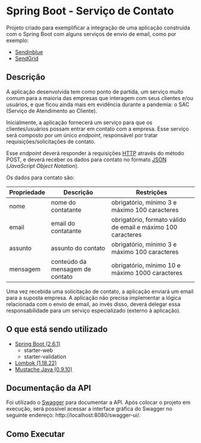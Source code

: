 # Spring Boot - Serviço de Contato

Projeto criado para exemplificar a integração de uma aplicação construída com o Spring Boot com alguns serviços de envio
de email, como por exemplo:

* [Sendinblue](https://www.sendinblue.com/)
* [SendGrid](https://sendgrid.com/)

## Descrição

A aplicação desenvolvida tem como ponto de partida, um serviço muito comum para a maioria das empresas que interagem com
seus clientes e/ou usuários, e que ficou ainda mais em evidência durante a pandemia: o SAC (Serviço de Atendimento ao
Cliente).

Inicialmente, a aplicação fornecerá um serviço para que os clientes/usuários possam entrar em contato com a empresa.
Esse serviço será composto por um único  _endpoint_, responsável por tratar requisições/solicitações de contato.

Esse  _endpoint_  deverá responder à requisições [HTTP](https://developer.mozilla.org/en-US/docs/Web/HTTP) através do
método POST, e deverá receber os dados para contato no formato [JSON](https://www.json.org/json-en.html) (_JavaScript
Object Notation_).

Os dados para contato são:

| Propriedade | Descrição                       | Restrições  |
|-------------|---------------------------------|-------------|
| nome        | nome do contatante              | obrigatório, mínimo 3 e máximo 100 caracteres |
| email       | email do contatante             | obrigatório, formato válido de email e máximo 100 caracteres |
| assunto     | assunto do contato              | obrigatório, mínimo 3 e máximo 100 caracteres |
| mensagem    | conteúdo da mensagem de contato | obrigatório, mínimo 10 e máximo 1000 caracteres |

Uma vez recebida uma solicitação de contato, a aplicação enviará um email para a suposta empresa. A aplicação não
precisa implementar a lógica relacionada com o envio de email, ao invés disso, deverá delegar essa responsabilidade para
um serviço especializado (externo à aplicação).

## O que está sendo utilizado

* [Spring Boot (2.6.1)](https://docs.spring.io/spring-boot/docs/2.6.1/reference/html/getting-started.html)
  * starter-web
  * starter-validation
* [Lombok (1.18.22)](https://projectlombok.org/setup/maven)
* [Mustache Java (0.9.10)](https://github.com/spullara/mustache.java)

## Documentação da API

Foi utilizado o [Swagger](https://swagger.io/) para documentar a API. Após colocar o projeto em execução, será 
possível acessar a interface gráfica do Swagger no seguinte endereço: http://localhost:8080/swagger-ui/.

## Como Executar

